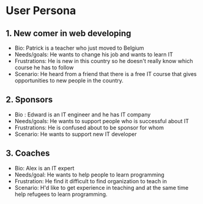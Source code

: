 # User Persona

## 1. New comer in web developing

- Bio: Patrick is a teacher who just moved to Belgium
- Needs/goals: He wants to change his job and wants to learn IT
- Frustrations: He is new in this country so he doesn't really know which course
  he has to follow
- Scenario: He heard from a friend that there is a free IT course that gives
  opportunities to new people in the country.

## 2. Sponsors

- Bio : Edward is an IT engineer and he has IT company
- Needs/goals: He wants to support people who is successful about IT
- Frustrations: He is confused about to be sponsor for whom
- Scenario: He wants to support new IT developer

## 3. Coaches

- Bio: Alex is an IT expert
- Needs/goal: He wants to help people to learn programming
- Frustration: He find it difficult to find organization to teach in
- Scenario: H'd like to get experience in teaching and at the same time help
  refugees to learn programming.
